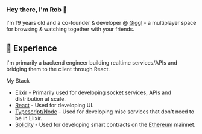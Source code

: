 ### Hey there, I'm Rob 👋

I'm 19 years old and a co-founder & developer @ [Giggl](https://giggl.app) - a multiplayer space for browsing & watching together with your friends. 

## 🌱 Experience
I'm primarily a backend engineer building realtime services/APIs and bridging them to the client through React. 

My Stack

- [Elixir](https://elixir-lang.org/) - Primarily used for developing socket services, APIs and distribution at scale.
- [React](https://reactjs.org/) - Used for developing UI.
- [Typescript/Node](https://nodejs.org/en/) - Used for developing misc services that don't need to be in Elixir.
- [Solidity](https://docs.soliditylang.org/en/v0.4.24/) - Used for developing smart contracts on the [Ethereum](https://ethereum.org/en/) mainnet.
<!--
**robjmorrissey/robjmorrissey** is a ✨ _special_ ✨ repository because its `README.md` (this file) appears on your GitHub profile.

Here are some ideas to get you started:

- 🔭 I’m currently working on ...
- 🤔 I’m looking for help with ...
- 💬 Ask me about ...
- 📫 How to reach me: ...
- 😄 Pronouns: ...
- ⚡ Fun fact: ...
-->
